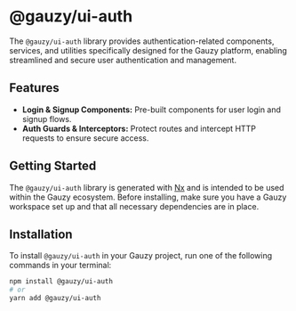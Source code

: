# @gauzy/ui-auth

The `@gauzy/ui-auth` library provides authentication-related components, services, and utilities specifically designed for the Gauzy platform, enabling streamlined and secure user authentication and management.

## Features

-   **Login & Signup Components:** Pre-built components for user login and signup flows.
-   **Auth Guards & Interceptors:** Protect routes and intercept HTTP requests to ensure secure access.

## Getting Started

The `@gauzy/ui-auth` library is generated with [Nx](https://nx.dev) and is intended to be used within the Gauzy ecosystem. Before installing, make sure you have a Gauzy workspace set up and that all necessary dependencies are in place.

## Installation

To install `@gauzy/ui-auth` in your Gauzy project, run one of the following commands in your terminal:

```bash
npm install @gauzy/ui-auth
# or
yarn add @gauzy/ui-auth
```

